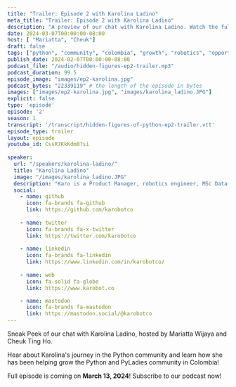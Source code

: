 ```yaml
---
title: "Trailer: Episode 2 with Karolina Ladino"
meta_title: "Trailer: Episode 2 with Karolina Ladino"
description: "A preview of our chat with Karolina Ladino. Watch the full episode on Mar 13, 2024"
date: 2024-03-07T00:00:00-08:00
host: [ "Mariatta", "Cheuk"]
draft: false
tags: ["python", "community", "colombia", "growth", "robotics", "opportunities", "trailer"]
publish_date: 2024-02-07T00:00:00-08:00
podcast_file: "/audio/hidden-figures-ep2-trailer.mp3"
podcast_duration: 99.5
episode_image: "images/ep2-karolina.jpg"
podcast_bytes: "22339119" # the length of the episode in bytes
images: ["images/ep2-karolina.jpg", "images/karolina_ladino.JPG"]
explicit: false 
type: 'episode'
episode: '2'
season: 1
transcript: '/transcript/hidden-figures-of-python-ep2-trailer.vtt'
episode_type: trailer
layout: episode
youtube_id: CssR7KkKdm0?si
  
speaker:
  url: "/speakers/karolina-ladino/"
  title: "Karolina Ladino"
  image: "/images/karolina_ladino.JPG"
  description: "Karo is a Product Manager, robotics engineer, MSc Data Analytics, teacher, maker, and jeweler. She co-leads PyLadies Bogotá and PyLadies Colombia initiative. She is part of Python Colombia and is a co-organizer of the PyConCo conference. She has more than 9 years of experience creating hardware for various disciplines. She loves working towards creating opportunities and spaces for personal and professional growth of people. In her free time, she draws and works on her jewelry project."
  social:
    - name: github
      icon: fa-brands fa-github
      link: https://github.com/karobotco
  
    - name: twitter
      icon: fa-brands fa-x-twitter
      link: https://twitter.com/karobotco
  
    - name: linkedin
      icon: fa-brands fa-linkedin
      link: https://www.linkedin.com/in/karobotco/
    
    - name: web
      icon: fa-solid fa-globe
      link: https://www.karobot.co

    - name: mastodon
      icon: fa-brands fa-mastodon
      link: https://mastodon.social/@karobotco
---
```


Sneak Peek of our chat with Karolina Ladino, hosted by Mariatta Wijaya and Cheuk Ting Ho.

Hear about Karolina's journey in the Python community and learn how she has been helping grow the Python and PyLadies community in Colombia!

Full episode is coming on **March 13, 2024**! Subscribe to our podcast now!
